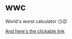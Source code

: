 # wwc
World's worst calculator 😏😊

[And here's the clickable link](https://alexmaracinaru.github.io/wwc/)
